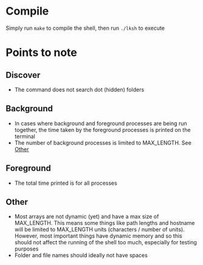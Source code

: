 # Compile
Simply run `make` to compile the shell, then run `./lksh` to execute
# Points to note

## Discover
- The command does not search dot (hidden) folders
## Background
- In cases where background and foreground processes are being run together, the time taken by the foreground processes is printed on the terminal
- The number of background processes is limited to MAX_LENGTH. See [Other](#Other)

## Foreground
- The total time printed is for all processes

## Other
- Most arrays are not dynamic (yet) and have a max size of MAX_LENGTH. This means some things like path lengths and hostname will be limited to MAX_LENGTH units (characters / number of units). However, most important things have dynamic memory and so this should not affect the running of the shell too much, especially for testing purposes
- Folder and file names should ideally not have spaces